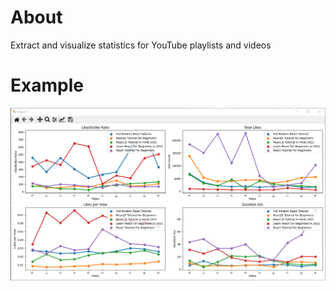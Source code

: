 # About

Extract and visualize statistics for YouTube playlists and videos

# Example

![Screenshot](screenshots/plots.png)
